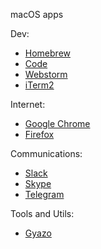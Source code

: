 macOS apps

Dev:

* [Homebrew](https://brew.sh)
* [Code](https://code.visualstudio.com)
* [Webstorm](https://www.jetbrains.com/webstorm/)
* [iTerm2](https://iterm2.com)

Internet:

* [Google Chrome](https://www.google.com/chrome/)
* [Firefox](https://www.mozilla.org/en-US/firefox/new/)

Communications:

* [Slack](https://slack.com/intl/en-by/downloads/mac?geocode=en-by)
* [Skype](https://www.skype.com/en/get-skype/)
* [Telegram](https://telegram.org)

Tools and Utils:

* [Gyazo](https://gyazo.com/en)
